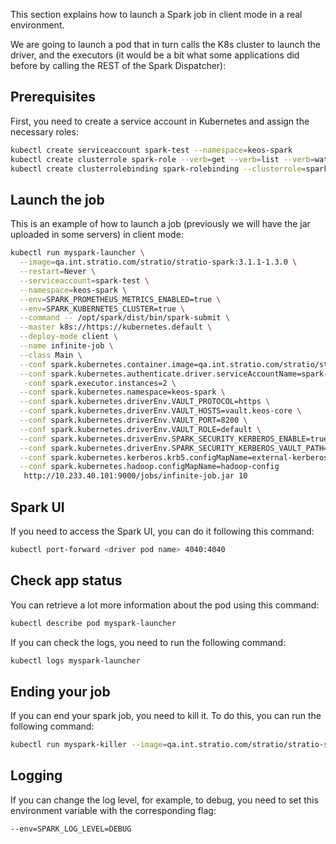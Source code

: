 This section explains how to launch a Spark job in client mode in a real environment.

We are going to launch a pod that in turn calls the K8s cluster to launch the driver, and the executors (it would be a bit what some applications did before by calling the REST of the Spark Dispatcher):

## Prerequisites

First, you need to create a service account in Kubernetes and assign the necessary roles:
```bash
kubectl create serviceaccount spark-test --namespace=keos-spark
kubectl create clusterrole spark-role --verb=get --verb=list --verb=watch --verb=create --verb=delete --resource=pods --resource=services --resource=configmaps --resource=secrets --namespace=keos-spark
kubectl create clusterrolebinding spark-rolebinding --clusterrole=spark-role --serviceaccount=default:spark-test --namespace=default
```

## Launch the job

This is an example of how to launch a job (previously we will have the jar uploaded in some servers) in client mode:
```bash
kubectl run myspark-launcher \
  --image=qa.int.stratio.com/stratio/stratio-spark:3.1.1-1.3.0 \
  --restart=Never \
  --serviceaccount=spark-test \
  --namespace=keos-spark \
  --env=SPARK_PROMETHEUS_METRICS_ENABLED=true \
  --env=SPARK_KUBERNETES_CLUSTER=true \
  --command -- /opt/spark/dist/bin/spark-submit \
  --master k8s://https://kubernetes.default \
  --deploy-mode client \
  --name infinite-job \
  --class Main \
  --conf spark.kubernetes.container.image=qa.int.stratio.com/stratio/stratio-spark:3.1.1-1.3.0 \
  --conf spark.kubernetes.authenticate.driver.serviceAccountName=spark-test \
   -conf spark.executor.instances=2 \
  --conf spark.kubernetes.namespace=keos-spark \
  --conf spark.kubernetes.driverEnv.VAULT_PROTOCOL=https \
  --conf spark.kubernetes.driverEnv.VAULT_HOSTS=vault.keos-core \
  --conf spark.kubernetes.driverEnv.VAULT_PORT=8200 \
  --conf spark.kubernetes.driverEnv.VAULT_ROLE=default \
  --conf spark.kubernetes.driverEnv.SPARK_SECURITY_KERBEROS_ENABLE=true \
  --conf spark.kubernetes.driverEnv.SPARK_SECURITY_KERBEROS_VAULT_PATH=/v1/userland/kerberos/sparktest \
  --conf spark.kubernetes.kerberos.krb5.configMapName=external-kerberos-config \
  --conf spark.kubernetes.hadoop.configMapName=hadoop-config
   http://10.233.40.101:9000/jobs/infinite-job.jar 10
``````

## Spark UI

If you need to access the Spark UI, you can do it following this command:
```bash
kubectl port-forward <driver pod name> 4040:4040
```

## Check app status

You can retrieve a lot more information about the pod using this command:
```bash
kubectl describe pod myspark-launcher
```
If you can check the logs, you need to run the following command:
```bash
kubectl logs myspark-launcher
```

## Ending your job

If you can end your spark job, you need to kill it. To do this, you can run the following command:
```bash
kubectl run myspark-killer --image=qa.int.stratio.com/stratio/stratio-spark:3.0.1-1.0.0-SNAPSHOT --restart=Never --serviceaccount=spark-test --command -- /opt/spark/dist/bin/spark-submit --kill default:spark-pi-e6f35e75d0a1f5b5-driver --master k8s://https://kubernetes --conf spark.kubernetes.authenticate.driver.serviceAccountName=spark-test
```

## Logging

If you can change the log level, for example, to debug, you need to set this environment variable with the corresponding flag:
```bash
--env=SPARK_LOG_LEVEL=DEBUG
```
